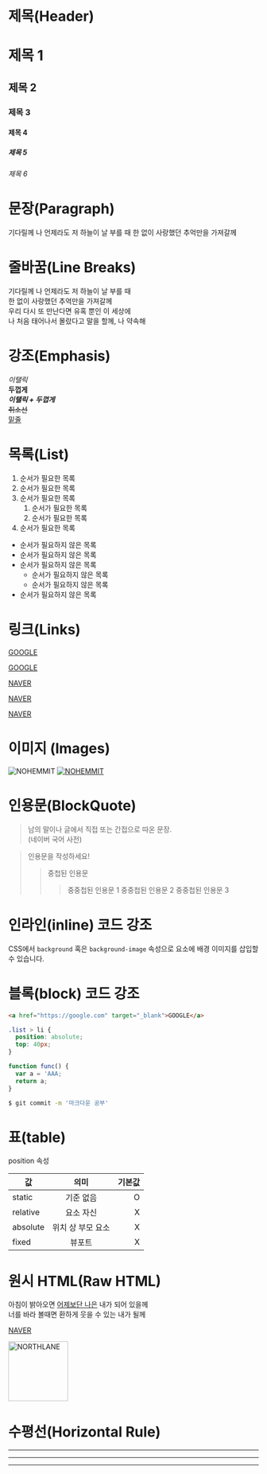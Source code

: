 # 제목(Header)

# 제목 1
## 제목 2
### 제목 3
#### 제목 4
##### 제목 5
###### 제목 6

# 문장(Paragraph)

기다릴께 나 언제라도 저 하늘이 날 부를 때
한 없이 사랑했던 추억만을 가져갈께

# 줄바꿈(Line Breaks)

기다릴께 나 언제라도 저 하늘이 날 부를 때<br/>
한 없이 사랑했던 추억만을 가져갈께  
우리 다시 또 만난다면 유혹 뿐인 이 세상에  
나 처음 태어나서 몰랐다고 말을 할께, 나 약속해  

# 강조(Emphasis)
_이탤릭_  
**두껍게**  
**_이탤릭 + 두껍게_**  
~~취소선~~  
<u>밑줄</u>  

# 목록(List)

1. 순서가 필요한 목록
1. 순서가 필요한 목록
1. 순서가 필요한 목록
    1. 순서가 필요한 목록
    1. 순서가 필요한 목록
1. 순서가 필요한 목록

- 순서가 필요하지 않은 목록
- 순서가 필요하지 않은 목록
- 순서가 필요하지 않은 목록
    - 순서가 필요하지 않은 목록
    - 순서가 필요하지 않은 목록
- 순서가 필요하지 않은 목록

# 링크(Links)
<a href="https://google.com">GOOGLE</a>

[GOOGLE](https://google.com)

<a href="https://naver.com" title="네이버로 이동">NAVER</a>

[NAVER](https://naver.com "네이버로 이동")

<a href="https://naver.com" title="네이버로 이동" target="_blank">NAVER</a>

# 이미지 (Images)

![NOHEMMIT](https://northlaneband.com/wp-content/themes/northlane/img/spinner/spinner-sleeve.png)
[![NOHEMMIT](https://northlaneband.com/wp-content/themes/northlane/img/spinner/spinner-plastic.png)](https://northlaneband.com/wp-content/themes/northlane/img/spinner/spinner-plastic.png)

# 인용문(BlockQuote)

> 남의 말이나 글에서 직접 또는 간접으로 따온 문장.  
> (네이버 국어 사전)

> 인용문을 작성하세요!
>> 중첩된 인용문
>>> 중중첩된 인용문 1
>>> 중중첩된 인용문 2
>>> 중중첩된 인용문 3

# 인라인(inline) 코드 강조

CSS에서 `background` 혹은 `background-image` 속성으로 요소에 배경 이미지를 삽입할 수 있습니다.

# 블록(block) 코드 강조

```html
<a href="https://google.com" target="_blank">GOOGLE</a>
```

```css
.list > li {
  position: absolute;
  top: 40px;
}
```

```javascript
function func() {
  var a = 'AAA;
  return a;
}

```

```bash
$ git commit -m '마크다운 공부'
```

# 표(table)

position 속성

값 | 의미 | 기본값
-- |:--:|--:
static | 기준 없음 | O
relative | 요소 자신 | X
absolute | 위치 상 부모 요소 | X
fixed | 뷰포트 | X

# 원시 HTML(Raw HTML)
아침이 밝아오면 <span style="text-decoration:underline">어제보단 나은</span> 내가 되어 있을께<br/>
너를 바라 볼때면 환하게 웃을 수 있는 내가 될께

<a href="https://naver.com" title="네이버로 이동" target="_blank">NAVER</a>

<img width="120" src="https://northlaneband.com/wp-content/themes/northlane/img/spinner/spinner-sleeve.png" alt="NORTHLANE" />

# 수평선(Horizontal Rule)
---

***

___